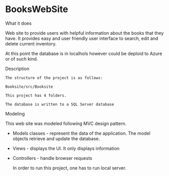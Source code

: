 # BooksWebSite


What it does

Web site to provide users with helpful information about the books that they have. It provides easy and user friendly user interface to search, edit and delete current inventory.


At this point the database is in localhols however could be deploid to Azure or of such kind. 

Description

    The structure of the project is as follows: 
   
    Booksite/src/Booksite

    This project has 4 folders.
 
    The database is written to a SQL Server database


Modeling

This web site was modeled following MVC design pattern. 

 - Models classes - represent the data of the application. 
The model objects retrieve and update the database.

 - Views - displays the UI. It only displays information

 - Controllers - handle browser requests


    In order to run this project, one has to run local server.
   
 